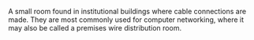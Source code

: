 A small room found in institutional buildings where cable connections are made. They are most commonly used for computer networking, where it may also be called a premises wire distribution room.